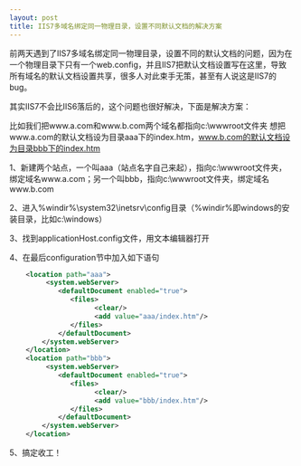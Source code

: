 ```yaml
---
layout: post
title: IIS7多域名绑定同一物理目录，设置不同默认文档的解决方案
---
```


前两天遇到了IIS7多域名绑定同一物理目录，设置不同的默认文档的问题，因为在一个物理目录下只有一个web.config，并且IIS7把默认文档设置写在这里，导致所有域名的默认文档设置共享，很多人对此束手无策，甚至有人说这是IIS7的bug。

其实IIS7不会比IIS6落后的，这个问题也很好解决，下面是解决方案：

<!--more-->

比如我们把www.a.com和www.b.com两个域名都指向c:\wwwroot文件夹
想把www.a.com的默认文档设为目录aaa下的index.htm，www.b.com的默认文档设为目录bbb下的index.htm

1、新建两个站点，一个叫aaa（站点名字自己来起），指向c:\wwwroot文件夹，绑定域名www.a.com；另一个叫bbb，指向c:\wwwroot文件夹，绑定域名www.b.com

2、进入%windir%\system32\inetsrv\config目录（%windir%即windows的安装目录，比如c:\windows）

3、找到applicationHost.config文件，用文本编辑器打开

4、在最后configuration节中加入如下语句

```xml
    <location path="aaa">
         <system.webServer>
            <defaultDocument enabled="true">
               <files>
                     <clear/>
                     <add value="aaa/index.htm"/>
               </files>
            </defaultDocument>
        </system.webServer>
    </location>
    <location path="bbb">
         <system.webServer>
            <defaultDocument enabled="true">
               <files>
                     <clear/>
                     <add value="bbb/index.htm"/>
               </files>
            </defaultDocument>
        </system.webServer>
    </location>
```

5、搞定收工！